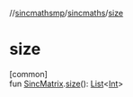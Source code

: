 //[sincmathsmp](../../index.md)/[sincmaths](index.md)/[size](size.md)

# size

[common]\
fun [SincMatrix](-sinc-matrix/index.md).[size](size.md)(): [List](https://kotlinlang.org/api/latest/jvm/stdlib/kotlin.collections/-list/index.html)&lt;[Int](https://kotlinlang.org/api/latest/jvm/stdlib/kotlin/-int/index.html)&gt;
